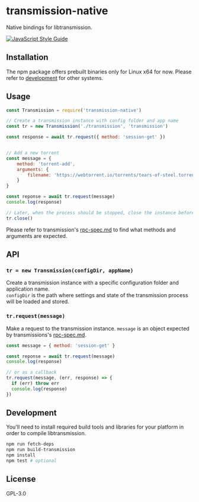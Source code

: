 # transmission-native

Native bindings for libtransmission.

[![JavaScript Style Guide](https://img.shields.io/badge/code_style-standard-brightgreen.svg)](https://standardjs.com)

## Installation

The npm package offers prebuilt binaries only for Linux x64 for now.
Please refer to [development](#development) for other systems.

## Usage

```js
const Transmission = require('transmission-native')

// Create a transmission instance with config folder and app name
const tr = new Transmission('./transmission', 'transmission')

const response = await tr.request({ method: 'session-get' })


// Add a new torrent
const message = {
    method: 'torrent-add',
    arguments: {
        filename: 'https://webtorrent.io/torrents/tears-of-steel.torrent'
    }
}

const reponse = await tr.request(message)
console.log(response)

// Later, when the process should be stopped, close the instance before
tr.close()
```

Please refer to transmission's [rpc-spec.md](https://github.com/transmission/transmission/blob/4.0.0/docs/rpc-spec.md) to find what methods and arguments are expected.

## API

### `tr = new Transmission(configDir, appName)`

Create a transmission instance with a specific configuration folder and application name.\
`configDir` is the path where settings and state of the transmission process will be loaded and stored.

### `tr.request(message)`

Make a request to the transmission instance.
`message` is an object expected by transmissions's [rpc-spec.md](https://github.com/transmission/transmission/blob/4.0.0/docs/rpc-spec.md).


```js
const message = { method: 'session-get' }

const reponse = await tr.request(message)
console.log(response)

// or as a callback
tr.request(message, (err, response) => {
  if (err) throw err
  console.log(response)
})
```

## Development

You'll need to install required build tools and libraries for your platform in order to compile libtransmission.

```sh
npm run fetch-deps
npm run build-transmission
npm install
npm test # optional
```

## License

GPL-3.0
